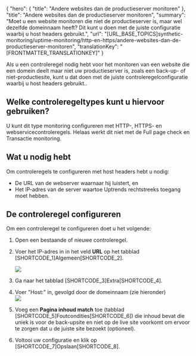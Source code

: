 {
  "hero": {
    "title": "Andere websites dan de productieserver monitoren"
  },
  "title": "Andere websites dan de productieserver monitoren",
  "summary": "Moet u een website monitoren die niet de productieserver is, maar wel dezelfde domeinnaam heeft? Dit kunt u doen met de juiste configuratie waarbij u host headers gebruikt.",
  "url": "[URL_BASE_TOPICS]synthetic-monitoring/uptime-monitoring/http-en-https/andere-websites-dan-de-productieserver-monitoren",
  "translationKey": "[FRONTMATTER_TRANSLATIONKEY]"
}

Als u een controleregel nodig hebt voor het monitoren van een website die een domein deelt maar niet uw productieserver is, zoals een back-up- of niet-productiesite, kunt u dat doen met de juiste controleregelconfiguratie waarbij u host headers gebruikt..

## Welke controleregeltypes kunt u hiervoor gebruiken?

U kunt dit type monitoring configureren met HTTP-, HTTPS- en webservicecontroleregels. Helaas werkt dit niet met de Full page check en Transactie monitoring.

## Wat u nodig hebt

Om controleregels te configureren met host headers hebt u nodig:

-   De URL van de webserver waarnaar hij luistert, en
-   Het IP-adres van de server waartoe Uptrends rechtstreeks toegang moet hebben.

## De controleregel configureren

Om een controleregel te configureren doet u het volgende:

1.  Open een bestaande of nieuwe controleregel.

2.  Voer het IP-adres in in het veld **URL** op het tabblad [SHORTCODE_1]Algemeen[SHORTCODE_2].

    ![]([LINK_URL_1])

3.  Ga naar het tabblad [SHORTCODE_3]Extra[SHORTCODE_4].

4.  Voer "Host:" in, gevolgd door de domeinnaam (zie hieronder)  
    ![]([LINK_URL_2])

5.  Voeg een **Pagina inhoud match** toe (tabblad [SHORTCODE_5]Foutcondities[SHORTCODE_6]) die inhoud bevat die uniek is voor de back-upsite en niet op de live site voorkomt om ervoor te zorgen dat u de juiste site bezoekt (optioneel).

6.  Voltooi uw configuratie en klik op [SHORTCODE_7]Opslaan[SHORTCODE_8].
